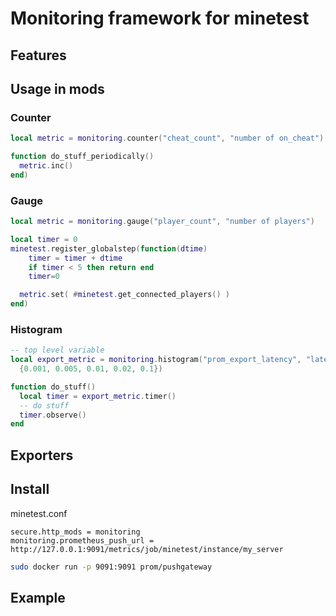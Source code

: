 
# Monitoring framework for minetest

## Features

## Usage in mods

### Counter
```lua
local metric = monitoring.counter("cheat_count", "number of on_cheat")

function do_stuff_periodically()
  metric.inc()
end)
```
### Gauge
```lua
local metric = monitoring.gauge("player_count", "number of players")

local timer = 0
minetest.register_globalstep(function(dtime)
	timer = timer + dtime
	if timer < 5 then return end
	timer=0

  metric.set( #minetest.get_connected_players() )
end)

```

### Histogram
```lua
-- top level variable
local export_metric = monitoring.histogram("prom_export_latency", "latency of the export",
  {0.001, 0.005, 0.01, 0.02, 0.1})

function do_stuff()
  local timer = export_metric.timer()
  -- do stuff
  timer.observe()
end

```

## Exporters

## Install

minetest.conf
```
secure.http_mods = monitoring
monitoring.prometheus_push_url = http://127.0.0.1:9091/metrics/job/minetest/instance/my_server
```

```bash
sudo docker run -p 9091:9091 prom/pushgateway
```

## Example
